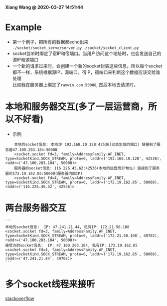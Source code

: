 **Xiang Wang @ 2020-03-27 14:51:44**


# Example
* 第一个例子，把所有的数据都echo出来  
`./socket/socket_serverserver.py` `./socket/socket_client.py`
* socket监听时绑定了宿IP和宿端口。当用户访问这个地址时，也会发送自己的源IP和源端口
* 一个新的请求过来时，会创建一个新的socket封装这些信息。所以每个socket都不一样，系统根据源IP，源端口，宿IP，宿端口来判断这个数据应该交给谁处理  
比如我在服务器上绑定了`ramwin.com:50008`, 然后本地去请求时。

# 本地和服务器交互(多了一层运营商，所以不好看)
* 示例
```
    本地的socket信息: 本地IP 192.168.10.128:42536(动态生成的端口) 链接到了服务器47.100.203.184:50008
    <socket.socket fd=3, family=AddressFamily.AF_INET, type=SocketKind.SOCK_STREAM, proto=0, laddr=('192.168.10.128', 42536), raddr=('47.100.203.184', 50008)>
    服务器的socket信息: 116.226.45.62:42536(本地的运营商IP地址) 链接到了服务器的172.19.162.85:50008(服务器内部IP)
    <socket.socket fd=4, family=AddressFamily.AF_INET, type=SocketKind.SOCK_STREAM, proto=0, laddr=('172.19.162.85', 50008), raddr=('116.226.45.62', 42536)>
```

# 两台服务器交互
    ```
    本地的socket信息:  IP: 47.241.21.44, 私有IP: 172.21.50.108
    <socket.socket fd=3, family=AddressFamily.AF_INET, type=SocketKind.SOCK_STREAM, proto=0, laddr=('172.21.50.108', 49702), raddr=('47.100.203.184', 50008)>
    接受方的socket信息:  IP: 47.100.203.184, 私有IP: 172.19.162.85
    <socket.socket fd=4, family=AddressFamily.AF_INET, type=SocketKind.SOCK_STREAM, proto=0, laddr=('172.19.162.85', 50008), raddr=('47.241.21.44', 49702)>
    ```

# 多个socket线程来接听
[stackoverflow](https://stackoverflow.com/questions/10810249/python-socket-multiple-clients)
